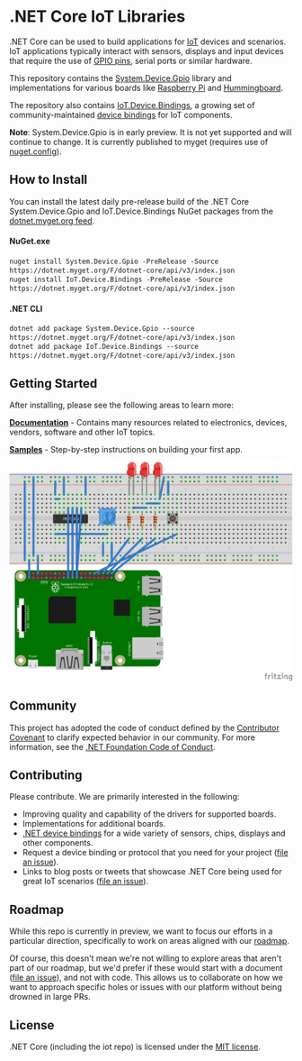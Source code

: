# .NET Core IoT Libraries

.NET Core can be used to build applications for [IoT](https://en.wikipedia.org/wiki/Internet_of_things) devices and scenarios. IoT applications typically interact with sensors, displays and input devices that require the use of [GPIO pins](https://en.wikipedia.org/wiki/General-purpose_input/output), serial ports or similar hardware.

This repository contains the [System.Device.Gpio](https://www.nuget.org/packages/System.Device.Gpio) library and implementations for various boards like [Raspberry Pi](https://www.raspberrypi.org/) and [Hummingboard](https://www.solid-run.com/nxp-family/hummingboard/).

The repository also contains [IoT.Device.Bindings](https://www.nuget.org/packages/Iot.Device.Bindings), a growing set of community-maintained [device bindings](src/devices/README.md) for IoT components.

**Note**: System.Device.Gpio is in early preview. It is not yet supported and will continue to change. It is currently published to myget (requires use of [nuget.config](samples/led-blink/nuget.config)).

## How to Install

You can install the latest daily pre-release build of the .NET Core System.Device.Gpio and IoT.Device.Bindings NuGet packages from the [dotnet.myget.org feed](https://dotnet.myget.org/feed/dotnet-core/package/nuget/System.Device.Gpio).
  
#### NuGet.exe
~~~~
nuget install System.Device.Gpio -PreRelease -Source https://dotnet.myget.org/F/dotnet-core/api/v3/index.json
nuget install IoT.Device.Bindings -PreRelease -Source https://dotnet.myget.org/F/dotnet-core/api/v3/index.json
~~~~

#### .NET CLI
~~~~
dotnet add package System.Device.Gpio --source https://dotnet.myget.org/F/dotnet-core/api/v3/index.json
dotnet add package IoT.Device.Bindings --source https://dotnet.myget.org/F/dotnet-core/api/v3/index.json
~~~~

## Getting Started

After installing, please see the following areas to learn more:

[**Documentation**](Documentation/README.md) - Contains many resources related to electronics, devices, vendors, software and other IoT topics.

[**Samples**](samples/README.md) - Step-by-step instructions on building your first app.

![Raspberry Pi Breadboard Diagram](samples/led-more-blinking-lights/rpi-more-blinking-lights_bb.png)

## Community 

This project has adopted the code of conduct defined by the [Contributor Covenant](https://contributor-covenant.org/)
to clarify expected behavior in our community. For more information, see the [.NET Foundation Code of Conduct](https://www.dotnetfoundation.org/code-of-conduct).

## Contributing

Please contribute. We are primarily interested in the following:

* Improving quality and capability of the drivers for supported boards.
* Implementations for additional boards.
* [.NET device bindings](src/devices) for a wide variety of sensors, chips, displays and other components.
* Request a device binding or protocol that you need for your project ([file an issue](https://github.com/dotnet/iot/issues)).
* Links to blog posts or tweets that showcase .NET Core being used for great IoT scenarios ([file an issue](https://github.com/dotnet/iot/issues)).

## Roadmap

While this repo is currently in preview, we want to focus our efforts in a particular direction, specifically to work on areas aligned with our [roadmap](Documentation/roadmap.md).

Of course, this doesn't mean we're not willing to explore areas that aren't part of our roadmap, but we'd prefer if these would start with a document ([file an issue](https://github.com/dotnet/iot/issues)), and not with code. This allows us to collaborate on how we want to approach specific holes or issues with our platform without being drowned in large PRs.

## License

.NET Core (including the iot repo) is licensed under the [MIT license](LICENSE).
